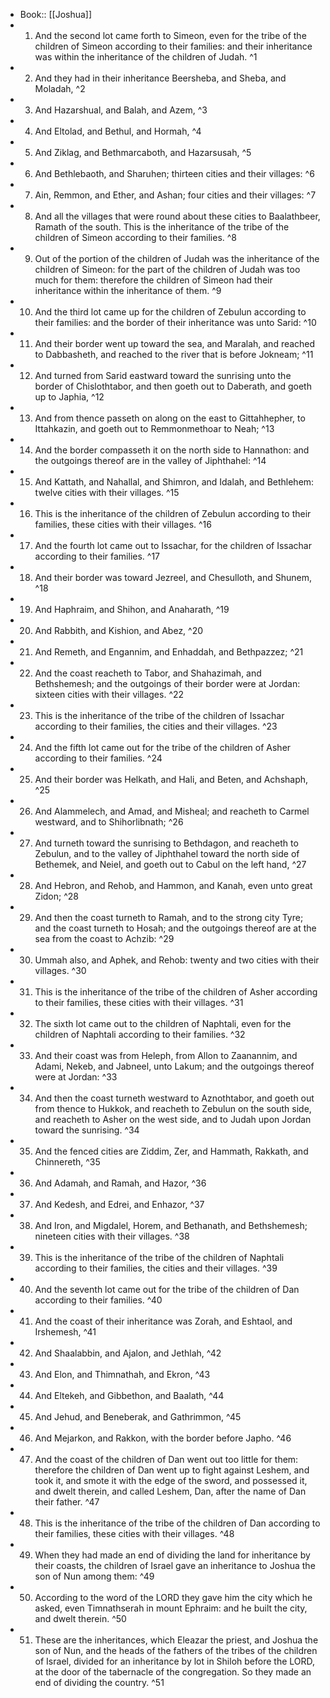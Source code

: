- Book:: [[Joshua]]
- 1. And the second lot came forth to Simeon, even for the tribe of the children of Simeon according to their families: and their inheritance was within the inheritance of the children of Judah. ^1
- 2. And they had in their inheritance Beersheba, and Sheba, and Moladah, ^2
- 3. And Hazarshual, and Balah, and Azem, ^3
- 4. And Eltolad, and Bethul, and Hormah, ^4
- 5. And Ziklag, and Bethmarcaboth, and Hazarsusah, ^5
- 6. And Bethlebaoth, and Sharuhen; thirteen cities and their villages: ^6
- 7. Ain, Remmon, and Ether, and Ashan; four cities and their villages: ^7
- 8. And all the villages that were round about these cities to Baalathbeer, Ramath of the south. This is the inheritance of the tribe of the children of Simeon according to their families. ^8
- 9. Out of the portion of the children of Judah was the inheritance of the children of Simeon: for the part of the children of Judah was too much for them: therefore the children of Simeon had their inheritance within the inheritance of them. ^9
- 10. And the third lot came up for the children of Zebulun according to their families: and the border of their inheritance was unto Sarid: ^10
- 11. And their border went up toward the sea, and Maralah, and reached to Dabbasheth, and reached to the river that is before Jokneam; ^11
- 12. And turned from Sarid eastward toward the sunrising unto the border of Chislothtabor, and then goeth out to Daberath, and goeth up to Japhia, ^12
- 13. And from thence passeth on along on the east to Gittahhepher, to Ittahkazin, and goeth out to Remmonmethoar to Neah; ^13
- 14. And the border compasseth it on the north side to Hannathon: and the outgoings thereof are in the valley of Jiphthahel: ^14
- 15. And Kattath, and Nahallal, and Shimron, and Idalah, and Bethlehem: twelve cities with their villages. ^15
- 16. This is the inheritance of the children of Zebulun according to their families, these cities with their villages. ^16
- 17. And the fourth lot came out to Issachar, for the children of Issachar according to their families. ^17
- 18. And their border was toward Jezreel, and Chesulloth, and Shunem, ^18
- 19. And Haphraim, and Shihon, and Anaharath, ^19
- 20. And Rabbith, and Kishion, and Abez, ^20
- 21. And Remeth, and Engannim, and Enhaddah, and Bethpazzez; ^21
- 22. And the coast reacheth to Tabor, and Shahazimah, and Bethshemesh; and the outgoings of their border were at Jordan: sixteen cities with their villages. ^22
- 23. This is the inheritance of the tribe of the children of Issachar according to their families, the cities and their villages. ^23
- 24. And the fifth lot came out for the tribe of the children of Asher according to their families. ^24
- 25. And their border was Helkath, and Hali, and Beten, and Achshaph, ^25
- 26. And Alammelech, and Amad, and Misheal; and reacheth to Carmel westward, and to Shihorlibnath; ^26
- 27. And turneth toward the sunrising to Bethdagon, and reacheth to Zebulun, and to the valley of Jiphthahel toward the north side of Bethemek, and Neiel, and goeth out to Cabul on the left hand, ^27
- 28. And Hebron, and Rehob, and Hammon, and Kanah, even unto great Zidon; ^28
- 29. And then the coast turneth to Ramah, and to the strong city Tyre; and the coast turneth to Hosah; and the outgoings thereof are at the sea from the coast to Achzib: ^29
- 30. Ummah also, and Aphek, and Rehob: twenty and two cities with their villages. ^30
- 31. This is the inheritance of the tribe of the children of Asher according to their families, these cities with their villages. ^31
- 32. The sixth lot came out to the children of Naphtali, even for the children of Naphtali according to their families. ^32
- 33. And their coast was from Heleph, from Allon to Zaanannim, and Adami, Nekeb, and Jabneel, unto Lakum; and the outgoings thereof were at Jordan: ^33
- 34. And then the coast turneth westward to Aznothtabor, and goeth out from thence to Hukkok, and reacheth to Zebulun on the south side, and reacheth to Asher on the west side, and to Judah upon Jordan toward the sunrising. ^34
- 35. And the fenced cities are Ziddim, Zer, and Hammath, Rakkath, and Chinnereth, ^35
- 36. And Adamah, and Ramah, and Hazor, ^36
- 37. And Kedesh, and Edrei, and Enhazor, ^37
- 38. And Iron, and Migdalel, Horem, and Bethanath, and Bethshemesh; nineteen cities with their villages. ^38
- 39. This is the inheritance of the tribe of the children of Naphtali according to their families, the cities and their villages. ^39
- 40. And the seventh lot came out for the tribe of the children of Dan according to their families. ^40
- 41. And the coast of their inheritance was Zorah, and Eshtaol, and Irshemesh, ^41
- 42. And Shaalabbin, and Ajalon, and Jethlah, ^42
- 43. And Elon, and Thimnathah, and Ekron, ^43
- 44. And Eltekeh, and Gibbethon, and Baalath, ^44
- 45. And Jehud, and Beneberak, and Gathrimmon, ^45
- 46. And Mejarkon, and Rakkon, with the border before Japho. ^46
- 47. And the coast of the children of Dan went out too little for them: therefore the children of Dan went up to fight against Leshem, and took it, and smote it with the edge of the sword, and possessed it, and dwelt therein, and called Leshem, Dan, after the name of Dan their father. ^47
- 48. This is the inheritance of the tribe of the children of Dan according to their families, these cities with their villages. ^48
- 49. When they had made an end of dividing the land for inheritance by their coasts, the children of Israel gave an inheritance to Joshua the son of Nun among them: ^49
- 50. According to the word of the LORD they gave him the city which he asked, even Timnathserah in mount Ephraim: and he built the city, and dwelt therein. ^50
- 51. These are the inheritances, which Eleazar the priest, and Joshua the son of Nun, and the heads of the fathers of the tribes of the children of Israel, divided for an inheritance by lot in Shiloh before the LORD, at the door of the tabernacle of the congregation. So they made an end of dividing the country. ^51
